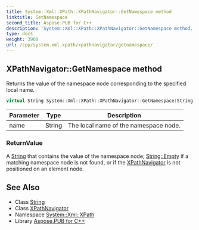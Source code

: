 ```yaml
---
title: System::Xml::XPath::XPathNavigator::GetNamespace method
linktitle: GetNamespace
second_title: Aspose.PUB for C++
description: 'System::Xml::XPath::XPathNavigator::GetNamespace method. Returns the value of the namespace node corresponding to the specified local name in C++.'
type: docs
weight: 3900
url: /cpp/system.xml.xpath/xpathnavigator/getnamespace/
---
```

## XPathNavigator::GetNamespace method


Returns the value of the namespace node corresponding to the specified local name.

```cpp
virtual String System::Xml::XPath::XPathNavigator::GetNamespace(String name)
```


| Parameter | Type | Description |
| --- | --- | --- |
| name | String | The local name of the namespace node. |

### ReturnValue

A [String](../../../system/string/) that contains the value of the namespace node; [String::Empty](../../../system/string/empty/) if a matching namespace node is not found, or if the [XPathNavigator](../) is not positioned on an element node.

## See Also

* Class [String](../../../system/string/)
* Class [XPathNavigator](../)
* Namespace [System::Xml::XPath](../../)
* Library [Aspose.PUB for C++](../../../)
